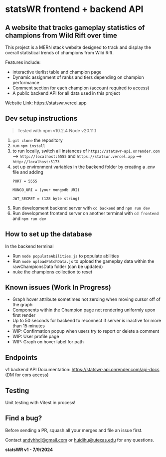 # statsWR frontend + backend API

## A website that tracks gameplay statistics of champions from Wild Rift over time

This project is a MERN stack website designed to track and display the overall statistical trends of champions from Wild Rift.

Features include:
* interactive tierlist table and champion page
* Dynamic assignment of ranks and tiers depending on champion performance 
* Comment section for each champion (account required to access)
* A public backend API for all data used in this project

Website Link: https://statswr.vercel.app

## Dev setup instructions
> Tested with npm v10.2.4 Node v20.11.1 

1. ```git clone``` the repository
2. run ```npm install```
3. to run locally, switch all instances of ```https://statswr-api.onrender.com``` --> ```http://localhost:5555``` and ```https://statswr.vercel.app``` --> ```http://localhost:5173```
4. set up environment variables in the backend folder by creating a .env file and adding 
   ```
   PORT = 5555
   
   MONGO_URI = (your mongodb URI)
   
   JWT_SECRET = (128 byte string)
   ```
5. Run development backend server with ```cd backend``` and ```npm run dev```
6. Run development frontend server on another terminal with ```cd frontend``` and ```npm run dev```

## How to set up the database
In the backend terminal 
* Run ```node populateAbilities.js``` to populate abilities
* Run ```node uploadPatchData.js``` to upload the gameplay data within the rawChampionsData folder (can be updated)
* nuke the champions collection to reset

## Known issues (Work In Progress)
* Graph hover attribute sometimes not zeroing when moving cursor off of the graph
* Components within the Champion page not rendering uniformly upon first render
* Up to 50 seconds for backend to reconnect if server is inactive for more than 15 minutes
* WIP: Confirmation popup when users try to report or delete a comment
* WIP: User profile page
* WIP: Graph on hover label for path

## Endpoints
v1 backend API Documentation: https://statswr-api.onrender.com/api-docs (DM for cors access)

## Testing
Unit testing with Vitest in process!

## Find a bug?
Before sending a PR, squash all your merges and file an issue first.

Contact andyhhdi@gmail.com or huidihu@utexas.edu for any questions.

**statsWR v1 - 7/9/2024**
